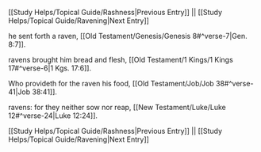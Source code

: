 [[Study Helps/Topical Guide/Rashness|Previous Entry]]  ||  [[Study Helps/Topical Guide/Ravening|Next Entry]]

 he sent forth a raven, [[Old Testament/Genesis/Genesis 8#^verse-7|Gen. 8:7]].

 ravens brought him bread and flesh, [[Old Testament/1 Kings/1 Kings 17#^verse-6|1 Kgs. 17:6]].

 Who provideth for the raven his food, [[Old Testament/Job/Job 38#^verse-41|Job 38:41]].

 ravens: for they neither sow nor reap, [[New Testament/Luke/Luke 12#^verse-24|Luke 12:24]].

[[Study Helps/Topical Guide/Rashness|Previous Entry]]  ||  [[Study Helps/Topical Guide/Ravening|Next Entry]]